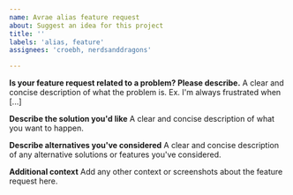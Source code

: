 ```yaml
---
name: Avrae alias feature request
about: Suggest an idea for this project
title: ''
labels: 'alias, feature'
assignees: 'croebh, nerdsanddragons'

---
```


**Is your feature request related to a problem? Please describe.**
A clear and concise description of what the problem is. Ex. I'm always frustrated when [...]

**Describe the solution you'd like**
A clear and concise description of what you want to happen.

**Describe alternatives you've considered**
A clear and concise description of any alternative solutions or features you've considered.

**Additional context**
Add any other context or screenshots about the feature request here.
